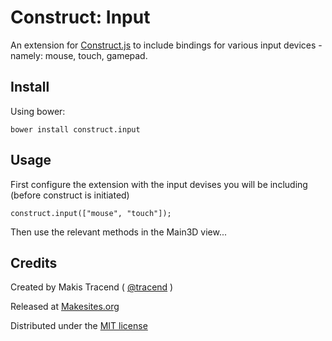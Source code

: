 # Construct: Input

An extension for [Construct.js](http://github.com/makesites/construct) to include bindings for various input devices - namely: mouse, touch, gamepad. 


## Install

Using bower: 
```
bower install construct.input
```

## Usage

First configure the extension with the input devises you will be including (before construct is initiated)
```
construct.input(["mouse", "touch"]);
```
Then use the relevant methods in the Main3D view...


## Credits

Created by Makis Tracend ( [@tracend](http://github.com/tracend) )

Released at [Makesites.org](http://makesites.org)

Distributed under the [MIT license](http://makesites.org/licenses/MIT)

